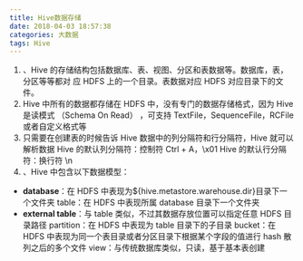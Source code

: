 ```yaml
---
title: Hive数据存储
date: 2018-04-03 18:57:38
categories: 大数据
tags: Hive
---
```

1. 、Hive 的存储结构包括数据库、表、视图、分区和表数据等。数据库，表，分区等等都对 应 HDFS 上的一个目录。表数据对应 HDFS 对应目录下的文件。 
2. Hive 中所有的数据都存储在 HDFS 中，没有专门的数据存储格式，因为 Hive 是读模式 （Schema On Read） ，可支持 TextFile，SequenceFile，RCFile 或者自定义格式等 
3. 只需要在创建表的时候告诉 Hive 数据中的列分隔符和行分隔符，Hive 就可以解析数据 Hive 的默认列分隔符：控制符 Ctrl + A，\x01 Hive 的默认行分隔符：换行符 \n 
4. 、Hive 中包含以下数据模型： 
- **database**：在 HDFS 中表现为${hive.metastore.warehouse.dir}目录下一个文件夹 table：在 HDFS 中表现所属 database 目录下一个文件夹 
 - **external table**：与 table 类似，不过其数据存放位置可以指定任意 HDFS 目录路径 partition：在 HDFS 中表现为 table 目录下的子目录 bucket：在 HDFS 中表现为同一个表目录或者分区目录下根据某个字段的值进行 hash 散 列之后的多个文件 view：与传统数据库类似，只读，基于基本表创建 